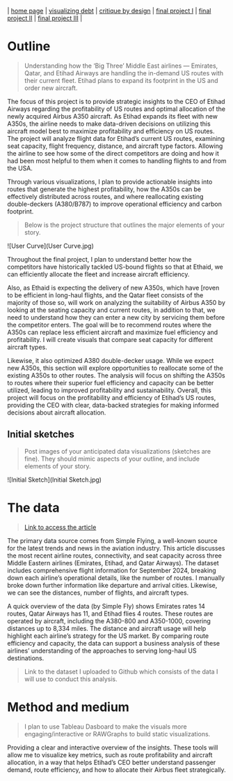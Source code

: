 | [home page](https://cmustudent.github.io/tswd-portfolio-templates/) | [visualizing debt](visualizing-government-debt) | [critique by design](critique-by-design) | [final project I](final-project-part-one) | [final project II](final-project-part-two) | [final project III](final-project-part-three) |


# Outline
> Understanding how the ‘Big Three’ Middle East airlines — Emirates, Qatar, and Etihad Airways are handling the in-demand US routes with their current fleet. Etihad plans to expand its footprint in the US and order new aircraft. 
 
The focus of this project is to provide strategic insights to the CEO of Etihad Airways regarding the profitability of US routes and optimal allocation of the newly acquired Airbus A350 aircraft. As Etihad expands its fleet with new A350s, the airline needs to make data-driven decisions on utilizing this aircraft model best to maximize profitability and efficiency on US routes. The project will analyze flight data for Etihad’s current US routes, examining seat capacity, flight frequency, distance, and aircraft type factors. Allowing the airline to see how some of the direct competitors are doing and how it had been most helpful to them when it comes to handling flights to and from the USA.

Through various visualizations, I plan to provide actionable insights into routes that generate the highest profitability, how the A350s can be effectively distributed across routes, and where reallocating existing double-deckers (A380/B787) to improve operational efficiency and carbon footprint.

> Below is the project structure that outlines the major elements of your story.

![User Curve](User Curve.jpg)

Throughout the final project, I plan to understand better how the competitors have historically tackled US-bound flights so that at Ethaid, we can efficiently allocate the fleet and increase aircraft efficiency.

Also, as Ethaid is expecting the delivery of new A350s, which have [roven to be efficient in long-haul flights, and the Qatar fleet consists of the majority of those so, will work on analyzing the suitability of Airbus A350 by looking at the seating capacity and current routes, in addition to that, we need to understand how they can enter a new city by servicing them before the competitor enters. The goal will be to recommend routes where the A350s can replace less efficient aircraft and maximize fuel efficiency and profitability. I will create visuals that compare seat capacity for different aircraft types.

Likewise, it also optimized A380 double-decker usage. While we expect new A350s, this section will explore opportunities to reallocate some of the existing A350s to other routes. The analysis will focus on shifting the A350s to routes where their superior fuel efficiency and capacity can be better utilized, leading to improved profitability and sustainability. Overall, this project will focus on the profitability and efficiency of Etihad’s US routes, providing the CEO with clear, data-backed strategies for making informed decisions about aircraft allocation.

## Initial sketches
> Post images of your anticipated data visualizations (sketches are fine). They should mimic aspects of your outline, and include elements of your story.  

![Initial Sketch](Initial Sketch.jpg)

# The data
> [Link to access the article](https://simpleflying.com/emirates-etihad-qatar-airways-us-networks-comparison/)
> 
The primary data source comes from Simple Flying, a well-known source for the latest trends and news in the aviation industry. This article discusses the most recent airline routes, connectivity, and seat capacity across three Middle Eastern airlines (Emirates, Etihad, and Qatar Airways). The dataset includes comprehensive flight information for September 2024, breaking down each airline’s operational details, like the number of routes. I manually broke down further information like departure and arrival cities. Likewise, we can see the distances, number of flights, and aircraft types. 

A quick overview of the data (by Simple Fly) shows Emirates rates 14 routes, Qatar Airways has 11, and Etihad flies 4 routes. These routes are operated by aircraft, including the A380-800 and A350-1000, covering distances up to 8,334 miles. The distance and aircraft usage will help highlight each airline’s strategy for the US market. By comparing route efficiency and capacity, the data can support a business analysis of these airlines’ understanding of the approaches to serving long-haul US destinations.

> Link to the dataset I uploaded to Github which consists of the data I will use to conduct this analysis.

# Method and medium
> I plan to use Tableau Dasboard to make the visuals more engaging/interactive or RAWGraphs to build static visualizations.

Providing a clear and interactive overview of the insights. These tools will allow me to visualize key metrics, such as route profitability and aircraft allocation, in a way that helps Etihad’s CEO better understand passenger demand, route efficiency, and how to allocate their Airbus fleet strategically.
